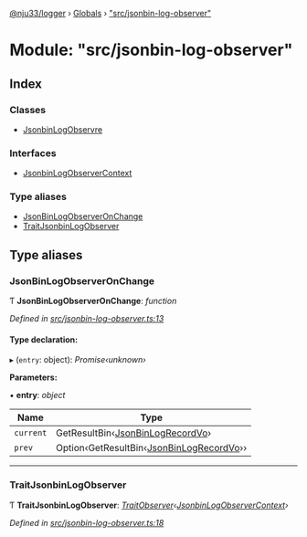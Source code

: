 [@nju33/logger](../README.md) › [Globals](../globals.md) › ["src/jsonbin-log-observer"](_src_jsonbin_log_observer_.md)

# Module: "src/jsonbin-log-observer"

## Index

### Classes

* [JsonbinLogObservre](../classes/_src_jsonbin_log_observer_.jsonbinlogobservre.md)

### Interfaces

* [JsonbinLogObserverContext](../interfaces/_src_jsonbin_log_observer_.jsonbinlogobservercontext.md)

### Type aliases

* [JsonBinLogObserverOnChange](_src_jsonbin_log_observer_.md#jsonbinlogobserveronchange)
* [TraitJsonbinLogObserver](_src_jsonbin_log_observer_.md#traitjsonbinlogobserver)

## Type aliases

###  JsonBinLogObserverOnChange

Ƭ **JsonBinLogObserverOnChange**: *function*

*Defined in [src/jsonbin-log-observer.ts:13](https://github.com/nju33/logger/blob/90e4448/src/jsonbin-log-observer.ts#L13)*

#### Type declaration:

▸ (`entry`: object): *Promise‹unknown›*

**Parameters:**

▪ **entry**: *object*

Name | Type |
------ | ------ |
`current` | GetResultBin‹[JsonBinLogRecordVo](../interfaces/_src_jsonbin_logger_.jsonbinlogrecordvo.md)› |
`prev` | Option‹GetResultBin‹[JsonBinLogRecordVo](../interfaces/_src_jsonbin_logger_.jsonbinlogrecordvo.md)›› |

___

###  TraitJsonbinLogObserver

Ƭ **TraitJsonbinLogObserver**: *[TraitObserver](../interfaces/_src_observer_.traitobserver.md)‹[JsonbinLogObserverContext](../interfaces/_src_jsonbin_log_observer_.jsonbinlogobservercontext.md)›*

*Defined in [src/jsonbin-log-observer.ts:18](https://github.com/nju33/logger/blob/90e4448/src/jsonbin-log-observer.ts#L18)*
